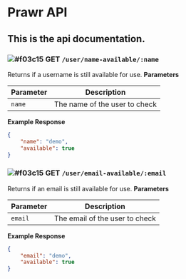 # Prawr API
This is the api documentation.
---

### ![#f03c15](https://placehold.it/15/f03c15/000000?text=+) GET `/user/name-available/:name`
Returns if a username is still available for use.
**Parameters**

| Parameter | Description |
| -- | -- |
| `name` | The name of the user to check

**Example Response**
```json
{
    "name": "demo",
    "available": true
}
```

### ![#f03c15](https://placehold.it/15/f03c15/000000?text=+) GET `/user/email-available/:email`
Returns if an email is still available for use.
**Parameters**

| Parameter | Description |
| -- | -- |
| `email` | The email of the user to check

**Example Response**
```json
{
    "email": "demo",
    "available": true
}
```
